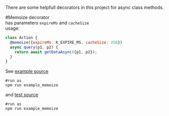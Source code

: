 There are some helpfull decorators in this project for async class methods.

#Memoize decorator   
has parameters `expireMs` and `cacheSize`   
usage:   
```javascript
class Action {
  @memoize({expireMs: K_EXPIRE_MS, cacheSize: 256})
  async query(p1, p2) {
    return await getDataAsync({p1, p2});
  }
}
```

See [example source](https://github.com/istarkov/async-decorators/tree/master/example/memoize.js)   
```
#run as 
npm run example_memoize
```
and [test source](https://github.com/istarkov/async-decorators/tree/master/__test__/memoize.js)   
```
#run as 
npm run example_memoize
```
